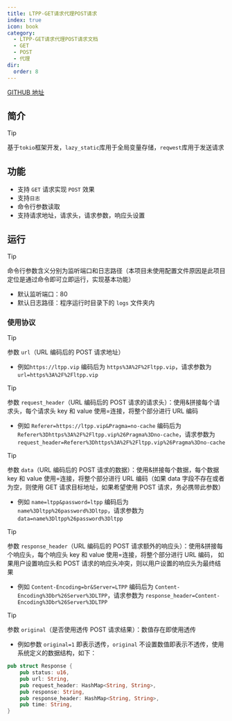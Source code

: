 ```yaml
---
title: LTPP-GET请求代理POST请求
index: true
icon: book
category:
  - LTPP-GET请求代理POST请求文档
  - GET
  - POST
  - 代理
dir:
  order: 8
---
```


<Share colorful />

[GITHUB 地址](https://github.com/ltpp-universe/rust-get-proxy-request)

## 简介

> [!tip]
> 基于`tokio`框架开发，`lazy_static`库用于全局变量存储，`reqwest`库用于发送请求

## 功能

- 支持 `GET` 请求实现 `POST` 效果
- 支持`日志`
- 命令行参数读取
- 支持请求地址，请求头，请求参数，响应头设置

## 运行

> [!tip]
> 命令行参数含义分别为监听端口和日志路径（本项目未使用配置文件原因是此项目定位是通过命令即可立即运行，实现基本功能）

- 默认监听端口：80
- 默认日志路径：程序运行时目录下的 `logs` 文件夹内

### 使用协议

> [!tip]
> 参数 `url`（URL 编码后的 POST 请求地址）

- 例如`https://ltpp.vip` 编码后为 `https%3A%2F%2Fltpp.vip`，请求参数为 `url=https%3A%2F%2Fltpp.vip`

> [!tip]
> 参数 `request_header`（URL 编码后的 POST 请求的请求头）：使用&拼接每个请求头，每个请求头 key 和 value 使用=连接，将整个部分进行 URL 编码

- 例如 `Referer=https://ltpp.vip&Pragma=no-cache` 编码后为 `Referer%3Dhttps%3A%2F%2Fltpp.vip%26Pragma%3Dno-cache`，请求参数为 `request_header=Referer%3Dhttps%3A%2F%2Fltpp.vip%26Pragma%3Dno-cache`

> [!tip]
> 参数 `data`（URL 编码后的 POST 请求的数据）：使用&拼接每个数据，每个数据 key 和 value 使用=连接，将整个部分进行 URL 编码（如果 data 字段不存在或者为空，则使用 GET 请求目标地址，如果希望使用 POST 请求，务必携带此参数）

- 例如 `name=ltpp&password=ltpp` 编码后为 `name%3Dltpp%26password%3Dltpp`，请求参数为 `data=name%3Dltpp%26password%3Dltpp`

> [!tip]
> 参数 `response_header`（URL 编码后的 POST 请求额外的响应头）：使用&拼接每个响应头，每个响应头 key 和 value 使用=连接，将整个部分进行 URL 编码， 如果用户设置响应头和 POST 请求的响应头冲突，则以用户设置的响应头为最终结果

- 例如 `Content-Encoding=br&Server=LTPP` 编码后为 `Content-Encoding%3Dbr%26Server%3DLTPP`，请求参数为 `response_header=Content-Encoding%3Dbr%26Server%3DLTPP`

> [!tip]
> 参数 `original`（是否使用透传 POST 请求结果）：数值存在即使用透传

- 例如参数 `original=1` 即表示透传，`original` 不设置数值即表示不透传，使用系统定义的数据结构，如下：

```rust
pub struct Response {
    pub status: u16,
    pub url: String,
    pub request_header: HashMap<String, String>,
    pub response: String,
    pub response_header: HashMap<String, String>,
    pub time: String,
}
```

<Bottom />
